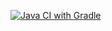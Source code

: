 [![Java CI with Gradle](https://github.com/SergozBy/Auto_Task_02-postman/actions/workflows/gradle.yml/badge.svg)](https://github.com/SergozBy/Auto_Task_02-postman/actions/workflows/gradle.yml)